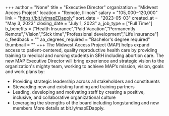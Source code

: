 +++
author = "None"
title = "Executive Director"
organization = "Midwest Access Project"
location = "Remote, Illinois"
salary = "$105,000-$120,000"
link = "https://bit.ly/mapEDapply"
sort_date = "2023-05-03"
created_at = "May 3, 2023"
closing_date = "July 1, 2023"
a_job_type = ["Full Time"]
b_benefits = ["Health Insurance","Paid Vacation","Permanently Remote","Vision","Sick time","Professional development","Life insurance"]
c_feedback = ""
aa_degrees_required = "Bachelor's degree required"
thumbnail = ""
+++
The Midwest Access Project (MAP) helps expand access to patient-centered, quality reproductive health care by providing training to medical and nursing students in SRH including abortion care. The new MAP Executive Director will bring experience and strategic vision to the organization's mighty team, working to achieve MAP’s mission, vision, goals and work plans by:
- Providing strategic leadership across all stakeholders and constituents 
- Stewarding new and existing funding and training partners
- Leading, developing and motivating staff by creating a positive, inclusive, and collaborative organizational culture
- Leveraging the strengths of the board including longstanding and new members
More details at bit.ly/mapEDapply.